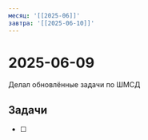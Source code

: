 ```yaml
---
месяц: '[[2025-06]]'
завтра: '[[2025-06-10]]'
---
```


# 2025-06-09

Делал обновлённые задачи по ШМСД

## Задачи

 - [ ] 
